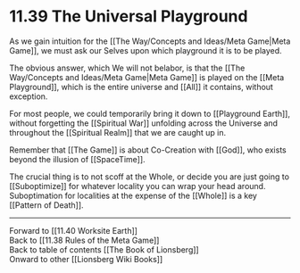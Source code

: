 # 11.39 The Universal Playground

As we gain intuition for the [[The Way/Concepts and Ideas/Meta Game|Meta Game]], we must ask our Selves upon which playground it is to be played. 

The obvious answer, which We will not belabor, is that the [[The Way/Concepts and Ideas/Meta Game|Meta Game]] is played on the [[Meta Playground]], which is the entire universe and [[All]] it contains, without exception. 

For most people, we could temporarily bring it down to [[Playground Earth]], without forgetting the [[Spiritual War]] unfolding across the Universe and throughout the [[Spiritual Realm]] that we are caught up in. 

Remember that [[The Game]] is about Co-Creation with [[God]], who exists beyond the illusion of [[SpaceTime]]. 

The crucial thing is to not scoff at the Whole, or decide you are just going to [[Suboptimize]] for whatever locality you can wrap your head around. Suboptimation for localities at the expense of the [[Whole]] is a key [[Pattern of Death]]. 

___

Forward to [[11.40 Worksite Earth]]  
Back to [[11.38 Rules of the Meta Game]]  
Back to table of contents [[The Book of Lionsberg]]  
Onward to other [[Lionsberg Wiki Books]]  
